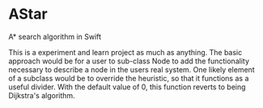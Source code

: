# AStar
A* search algorithm in Swift

This is a experiment and learn project as much as anything. The basic approach would be for a user to sub-class Node to add the functionality necessary to describe a node in the users real system. One likely element of a subclass would be to override the heuristic, so that it functions as a useful divider. With the default value of 0, this function reverts to being Dijkstra's algorithm. 
